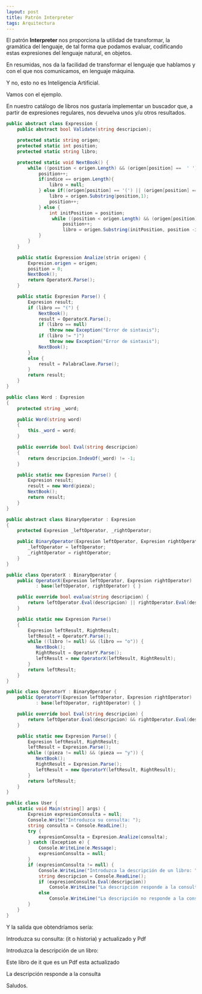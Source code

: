 ```yaml
---
layout: post
title: Patrón Interpreter
tags: Arquitectura
---
```

El patrón **Interpreter** nos proporciona la utilidad de transformar, la gramática del lenguaje, de tal forma que podamos evaluar, codificando estas expresiones del lenguaje natural, en objetos.

En resumidas, nos da la facilidad de transformar el lenguaje que hablamos y con el que nos comunicamos, en lenguaje máquina.

Y no, esto no es Inteligencia Artificial.

Vamos con el ejemplo.

En nuestro catálogo de libros nos gustaría implementar un buscador que, a partir de expresiones regulares, nos devuelva unos y/u otros resultados.

~~~csharp
public abstract class Expression {
    public abstract bool Validate(string descripcion);

    protected static string origen;
    protected static int position;
    protected static string libro;

    protected static void NextBook() {
        while ((position < origen.Length) && (origen[position] ==  ' ')) {
            position++;
            if(indice == origen.Length){
                libro = null;
            } else if((origen[position] == '(') || (origen[position] == ')')) {
                libro = origen.Substring(position,1);
                position++;
            } else {
                int initPosition = position;
                 while ((position < origen.Length) && (origen[position] !=  ' ') && (origen[position] != ')') {
                     position++;
                     libro = origen.Substring(initPosition, position -initPosition)
            }
        }
    }

    public static Expression Analize(strin origen) {
        Expresion.origen = origen;
        position = 0;
        NextBook();
        return OperatorX.Parse();
    }

    public static Expresion Parse() {
        Expresion result;
        if (libro == "(") {
            NextBook();
            result = OperatorX.Parse();
            if (libro == null)
                throw new Exception("Error de sintaxis");
            if (libro != ")")
                throw new Exception("Error de sintaxis");
            NextBook();
        }
        else {
            result = PalabraClave.Parse();
        }
        return result;
    }
}

public class Word : Expresion
{
    protected string _word;

    public Word(string word)
    {
        this._word = word;
    }

    public override bool Eval(string descripcion)
    {
        return descripcion.IndexOf(_word) != -1;
    }

    public static new Expresion Parse() {
        Expresion result;
        result = new Word(pieza);
        NextBook();
        return result;
    }
}

public abstract class BinaryOperator : Expresion
{
    protected Expresion _leftOperator, _rightOperator;

    public BinaryOperator(Expresion leftOperator, Expresion rightOperator) {
        _leftOperator = leftOperator;
        _rightOperator = rightOperator;
    }
}

public class OperatorX : BinaryOperator {
    public OperatorX(Expresion leftOperator, Expresion rightOperator)
           : base(leftOperator, rightOperator) { }

    public override bool evalua(string descripcion) {
        return leftOperator.Eval(descripcion) || rightOperator.Eval(descripcion);
    }

    public static new Expresion Parse()
    {
        Expresion leftResult, RightResult;
        leftResult = OperatorY.Parse();
        while ((libro != null) && (libro == "o")) {
           NextBook();
           RightResult = OperatorY.Parse();
           leftResult = new OperatorX(leftResult, RightResult);
        }
        return leftResult;
    }
}

public class OperatorY : BinaryOperator {
    public OperatorY(Expresion leftOperator, Expresion rightOperator)
           : base(leftOperator, rightOperator) { }

    public override bool Eval(string descripcion) {
        return leftOperator.Eval(descripcion) && rightOperator.Eval(descripcion);
    }

    public static new Expresion Parse() {
        Expresion leftResult, RightResult;
        leftResult = Expresion.Parse();
        while ((pieza != null) && (pieza == "y")) {
           NextBook();
           RightResult = Expresion.Parse();
           leftResult = new OperatorY(leftResult, RightResult);
        }
        return leftResult;
    }
}

public class User {
    static void Main(string[] args) {
        Expresion expresionConsulta = null;
        Console.Write("Introduzca su consulta: ");
        string consulta = Console.ReadLine();
        try {
            expresionConsulta = Expresion.Analize(consulta);
        } catch (Exception e) {
            Console.WriteLine(e.Message);
            expresionConsulta = null;
        }
        if (expresionConsulta != null) {
            Console.WriteLine("Introduzca la descripción de un libro: ");
            string descripcion = Console.ReadLine();
            if (expresionConsulta.Eval(descripcion))
                Console.WriteLine("La descripción responde a la consulta");
            else
                Console.WriteLine("La descripción no responde a la consulta");
        }
    }
}
~~~

Y la salida que obtendríamos sería:

Introduzca su consulta: (it o historia) y actualizado y Pdf

Introduzca la descripción de un libro:

Este libro de it que es un Pdf esta actualizado

La descripción responde a la consulta

Saludos.
